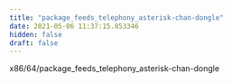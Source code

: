```yaml
---
title: "package_feeds_telephony_asterisk-chan-dongle"
date: 2021-05-06 11:37:15.853346
hidden: false
draft: false
---
```


x86/64/package_feeds_telephony_asterisk-chan-dongle

